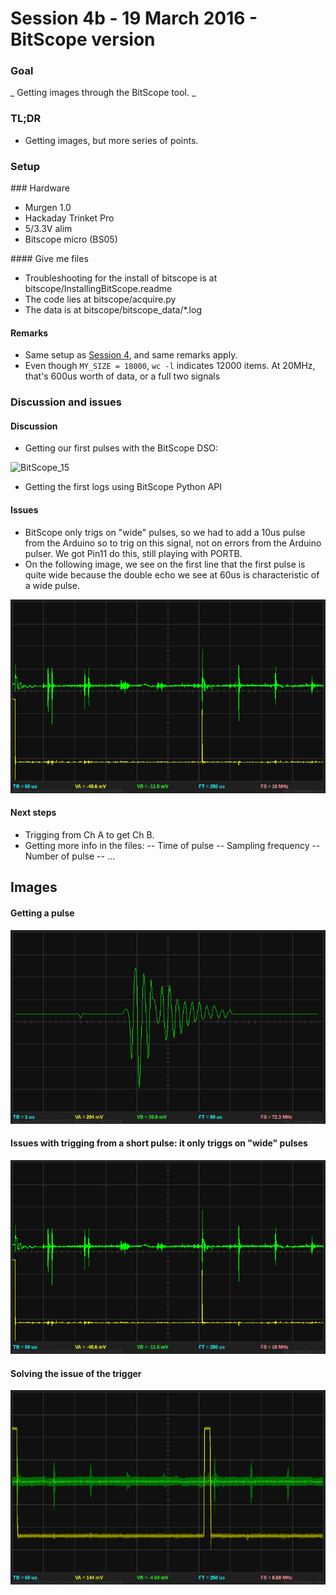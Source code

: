 # Session 4b - 19 March 2016 - BitScope version

### Goal
_ Getting images through the BitScope tool. _

### TL;DR
- Getting images, but more series of points.

### Setup
### Hardware
- Murgen 1.0
- Hackaday Trinket Pro
- 5/3.3V alim
- Bitscope micro (BS05)

#### Give me files

- Troubleshooting for the install of bitscope is at bitscope/InstallingBitScope.readme
- The code lies at bitscope/acquire.py
- The data is at bitscope/bitscope_data/*.log

#### Remarks 
- Same setup as [Session 4](Session_4.md), and same remarks apply.
- Even though  ```MY_SIZE = 18000```, ```wc -l``` indicates 12000 items. At 20MHz, that's 600us worth of data, or a full two signals

### Discussion and issues

#### Discussion
- Getting our first pulses with the BitScope DSO:

![BitScope_15](/Images/Session_4b/BitScope15.png)

- Getting the first logs using BitScope Python API

#### Issues
- BitScope only trigs on "wide" pulses, so we had to add a 10us pulse from the Arduino so to trig on this signal, not on errors from the Arduino pulser. We got Pin11 do this, still playing with PORTB.
- On the following image, we see on the first line that the first pulse is quite wide because the double echo we see at 60us is characteristic of a wide pulse.

![BitScope_16](/Images/Session_4b/BitScope016.png)

#### Next steps
- Trigging from Ch A to get Ch B.
- Getting more info in the files:
-- Time of pulse
-- Sampling frequency
-- Number of pulse
-- ...

## Images
#### Getting a pulse
![BitScope_15](/Images/Session_4b/BitScope015.png)
#### Issues with trigging from a short pulse: it only triggs on "wide" pulses
![BitScope_16](/Images/Session_4b/BitScope016.png)
#### Solving the issue of the trigger
![BitScope_20](/Images/Session_4b/BitScope20.png)





